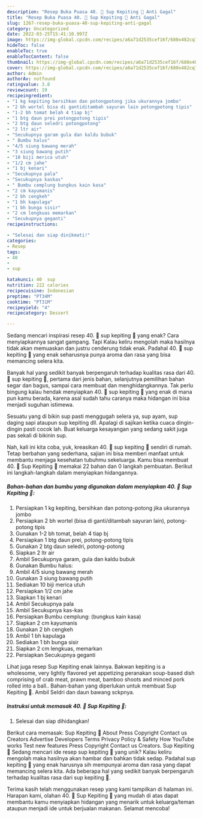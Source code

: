 ```yaml
---
description: "Resep Buka Puasa 40. 🦀 Sup Kepiting 🦀 Anti Gagal"
title: "Resep Buka Puasa 40. 🦀 Sup Kepiting 🦀 Anti Gagal"
slug: 1267-resep-buka-puasa-40-sup-kepiting-anti-gagal
category: Uncategorized
date: 2022-03-25T15:41:10.997Z
image: https://img-global.cpcdn.com/recipes/a6a71d2535cef16f/680x482cq70/40-sup-kepiting-foto-resep-utama.jpg
hideToc: false
enableToc: true
enableTocContent: false
thumbnail: https://img-global.cpcdn.com/recipes/a6a71d2535cef16f/680x482cq70/40-sup-kepiting-foto-resep-utama.jpg
cover: https://img-global.cpcdn.com/recipes/a6a71d2535cef16f/680x482cq70/40-sup-kepiting-foto-resep-utama.jpg
author: Admin
authorAv: notfound
ratingvalue: 3.8
reviewcount: 19
recipeingredient:
- "1 kg kepiting bersihkan dan potongpotong jika ukurannya jombo"
- "2 bh wortel bisa di gantiditambah sayuran lain potongpotong tipis"
- "1-2 bh tomat belah 4 tiap bj"
- "1 btg daun prei potongpotong tipis"
- "2 btg daun seledri potongpotong"
- "2 ltr air"
- "Secukupnya garam gula dan kaldu bubuk"
- " Bumbu halus"
- "4/5 siung bawang merah"
- "3 siung bawang putih"
- "10 biji merica utuh"
- "1/2 cm jahe"
- "1 bj kenari"
- "Secukupnya pala"
- "Secukupnya kaskas"
- " Bumbu cemplung bungkus kain kasa"
- "2 cm kayumanis"
- "2 bh cengkeh"
- "1 bh kapulaga"
- "1 bh bunga sisir"
- "2 cm lengkuas memarkan"
- "Secukupnya geganti"
recipeinstructions:

- "Selesai dan siap dinikmati!"
categories:
- Resep
tags:
- 40
- 
- sup

katakunci: 40  sup 
nutrition: 222 calories
recipecuisine: Indonesian
preptime: "PT34M"
cooktime: "PT31M"
recipeyield: "4"
recipecategory: Dessert

---
```



Sedang mencari inspirasi resep 40. 🦀 sup kepiting 🦀 yang enak? Cara menyiapkannya sangat gampang. Tapi Kalau keliru mengolah maka hasilnya tidak akan memuaskan dan justru cenderung tidak enak. Padahal 40. 🦀 sup kepiting 🦀 yang enak seharusnya punya aroma dan rasa yang bisa memancing selera kita.


Banyak hal yang sedikit banyak berpengaruh terhadap kualitas rasa dari 40. 🦀 sup kepiting 🦀, pertama dari jenis bahan, selanjutnya pemilihan bahan segar dan bagus, sampai cara membuat dan menghidangkannya. Tak perlu bingung kalau hendak menyiapkan 40. 🦀 sup kepiting 🦀 yang enak di mana pun kamu berada, karena asal sudah tahu caranya maka hidangan ini bisa menjadi suguhan istimewa.

Sesuatu yang di bikin sup pasti menggugah selera ya, sup ayam, sup daging sapi ataupun sup kepiting dll. Apalagi di sajikan ketika cuaca dingin-dingin pasti cocok lah. Buat keluarga kesayangan yang sedang sakit juga pas sekali di bikinin sup.


Nah, kali ini kita coba, yuk, kreasikan 40. 🦀 sup kepiting 🦀 sendiri di rumah. Tetap berbahan yang sederhana, sajian ini bisa memberi manfaat untuk membantu menjaga kesehatan tubuhmu sekeluarga. Kamu bisa membuat 40. 🦀 Sup Kepiting 🦀 memakai 22 bahan dan 0 langkah pembuatan. Berikut ini langkah-langkah dalam menyiapkan hidangannya.

<!--inarticleads1-->

##### Bahan-bahan dan bumbu yang digunakan dalam menyiapkan 40. 🦀 Sup Kepiting 🦀:

1. Persiapkan 1 kg kepiting, bersihkan dan potong-potong jika ukurannya jombo
1. Persiapkan 2 bh wortel (bisa di ganti/ditambah sayuran lain), potong-potong tipis
1. Gunakan 1-2 bh tomat, belah 4 tiap bj
1. Persiapkan 1 btg daun prei, potong-potong tipis
1. Gunakan 2 btg daun seledri, potong-potong
1. Siapkan 2 ltr air
1. Ambil Secukupnya garam, gula dan kaldu bubuk
1. Gunakan  Bumbu halus:
1. Ambil 4/5 siung bawang merah
1. Gunakan 3 siung bawang putih
1. Sediakan 10 biji merica utuh
1. Persiapkan 1/2 cm jahe
1. Siapkan 1 bj kenari
1. Ambil Secukupnya pala
1. Ambil Secukupnya kas-kas
1. Persiapkan  Bumbu cemplung: (bungkus kain kasa)
1. Siapkan 2 cm kayumanis
1. Gunakan 2 bh cengkeh
1. Ambil 1 bh kapulaga
1. Sediakan 1 bh bunga sisir
1. Siapkan 2 cm lengkuas, memarkan
1. Persiapkan Secukupnya geganti


Lihat juga resep Sup Kepiting enak lainnya. Bakwan kepiting is a wholesome, very lightly flavored yet appetizing peranakan soup-based dish comprising of crab meat, prawn meat, bamboo shoots and minced pork rolled into a ball.. Bahan-bahan yang diperlukan untuk membuat Sup Kepiting 🦀. Ambil Seldri dan daun bawang sckpnya. 

<!--inarticleads2-->

##### Instruksi untuk memasak 40. 🦀 Sup Kepiting 🦀:


1. Selesai dan siap dihidangkan!

Berikut cara memasak: Sup Kepiting 🦀 About Press Copyright Contact us Creators Advertise Developers Terms Privacy Policy &amp; Safety How YouTube works Test new features Press Copyright Contact us Creators. Sup Kepiting 🦀 Sedang mencari ide resep sup kepiting 🦀 yang unik? Kalau keliru mengolah maka hasilnya akan hambar dan bahkan tidak sedap. Padahal sup kepiting 🦀 yang enak harusnya sih mempunyai aroma dan rasa yang dapat memancing selera kita. Ada beberapa hal yang sedikit banyak berpengaruh terhadap kualitas rasa dari sup kepiting 🦀. 

Terima kasih telah menggunakan resep yang kami tampilkan di halaman ini. Harapan kami, olahan 40. 🦀 Sup Kepiting 🦀 yang mudah di atas dapat membantu kamu menyiapkan hidangan yang menarik untuk keluarga/teman ataupun menjadi ide untuk berjualan makanan. Selamat mencoba!
